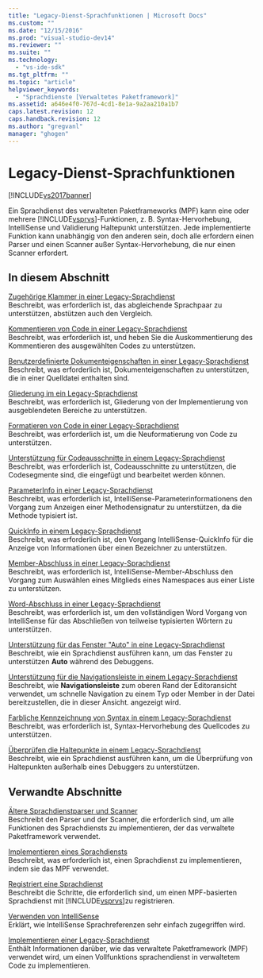 ```yaml
---
title: "Legacy-Dienst-Sprachfunktionen | Microsoft Docs"
ms.custom: ""
ms.date: "12/15/2016"
ms.prod: "visual-studio-dev14"
ms.reviewer: ""
ms.suite: ""
ms.technology: 
  - "vs-ide-sdk"
ms.tgt_pltfrm: ""
ms.topic: "article"
helpviewer_keywords: 
  - "Sprachdienste [Verwaltetes Paketframework]"
ms.assetid: a646e4f0-767d-4cd1-8e1a-9a2aa210a1b7
caps.latest.revision: 12
caps.handback.revision: 12
ms.author: "gregvanl"
manager: "ghogen"
---
```

# Legacy-Dienst-Sprachfunktionen
[!INCLUDE[vs2017banner](../../code-quality/includes/vs2017banner.md)]

Ein Sprachdienst des verwalteten Paketframeworks \(MPF\) kann eine oder mehrere [!INCLUDE[vsprvs](../../code-quality/includes/vsprvs_md.md)]\-Funktionen, z. B. Syntax\-Hervorhebung, IntelliSense und Validierung Haltepunkt unterstützen.  Jede implementierte Funktion kann unabhängig von den anderen sein, doch alle erfordern einen Parser und einen Scanner außer Syntax\-Hervorhebung, die nur einen Scanner erfordert.  
  
## In diesem Abschnitt  
 [Zugehörige Klammer in einer Legacy\-Sprachdienst](../../extensibility/internals/brace-matching-in-a-legacy-language-service.md)  
 Beschreibt, was erforderlich ist, das abgleichende Sprachpaar zu unterstützen, abstützen auch den Vergleich.  
  
 [Kommentieren von Code in einer Legacy\-Sprachdienst](../../extensibility/internals/commenting-code-in-a-legacy-language-service.md)  
 Beschreibt, was erforderlich ist, und heben Sie die Auskommentierung des Kommentieren des ausgewählten Codes zu unterstützen.  
  
 [Benutzerdefinierte Dokumenteigenschaften in einer Legacy\-Sprachdienst](../../extensibility/internals/custom-document-properties-in-a-legacy-language-service.md)  
 Beschreibt, was erforderlich ist, Dokumenteigenschaften zu unterstützen, die in einer Quelldatei enthalten sind.  
  
 [Gliederung im ein Legacy\-Sprachdienst](../../extensibility/internals/outlining-in-a-legacy-language-service.md)  
 Beschreibt, was erforderlich ist, Gliederung von der Implementierung von ausgeblendeten Bereiche zu unterstützen.  
  
 [Formatieren von Code in einer Legacy\-Sprachdienst](../../extensibility/internals/reformatting-code-in-a-legacy-language-service.md)  
 Beschreibt, was erforderlich ist, um die Neuformatierung von Code zu unterstützen.  
  
 [Unterstützung für Codeausschnitte in einem Legacy\-Sprachdienst](../../extensibility/internals/support-for-code-snippets-in-a-legacy-language-service.md)  
 Beschreibt, was erforderlich ist, Codeausschnitte zu unterstützen, die Codesegmente sind, die eingefügt und bearbeitet werden können.  
  
 [ParameterInfo in einer Legacy\-Sprachdienst](../../extensibility/internals/parameter-info-in-a-legacy-language-service2.md)  
 Beschreibt, was erforderlich ist, IntelliSense\-Parameterinformationens den Vorgang zum Anzeigen einer Methodensignatur zu unterstützen, da die Methode typisiert ist.  
  
 [QuickInfo in einem Legacy\-Sprachdienst](../../extensibility/internals/quick-info-in-a-legacy-language-service.md)  
 Beschreibt, was erforderlich ist, den Vorgang IntelliSense\-QuickInfo für die Anzeige von Informationen über einen Bezeichner zu unterstützen.  
  
 [Member\-Abschluss in einer Legacy\-Sprachdienst](../../extensibility/internals/member-completion-in-a-legacy-language-service.md)  
 Beschreibt, was erforderlich ist, IntelliSense\-Member\-Abschluss den Vorgang zum Auswählen eines Mitglieds eines Namespaces aus einer Liste zu unterstützen.  
  
 [Word\-Abschluss in einer Legacy\-Sprachdienst](../../extensibility/internals/word-completion-in-a-legacy-language-service.md)  
 Beschreibt, was erforderlich ist, um den vollständigen Word Vorgang von IntelliSense für das Abschließen von teilweise typisierten Wörtern zu unterstützen.  
  
 [Unterstützung für das Fenster "Auto" in eine Legacy\-Sprachdienst](../../extensibility/internals/support-for-the-autos-window-in-a-legacy-language-service.md)  
 Beschreibt, wie ein Sprachdienst ausführen kann, um das Fenster zu unterstützen **Auto** während des Debuggens.  
  
 [Unterstützung für die Navigationsleiste in einem Legacy\-Sprachdienst](../../extensibility/internals/support-for-the-navigation-bar-in-a-legacy-language-service.md)  
 Beschreibt, wie **Navigationsleiste** zum oberen Rand der Editoransicht verwendet, um schnelle Navigation zu einem Typ oder Member in der Datei bereitzustellen, die in dieser Ansicht. angezeigt wird.  
  
 [Farbliche Kennzeichnung von Syntax in einem Legacy\-Sprachdienst](../../extensibility/internals/syntax-colorizing-in-a-legacy-language-service.md)  
 Beschreibt, was erforderlich ist, Syntax\-Hervorhebung des Quellcodes zu unterstützen.  
  
 [Überprüfen die Haltepunkte in einem Legacy\-Sprachdienst](../../extensibility/internals/validating-breakpoints-in-a-legacy-language-service.md)  
 Beschreibt, wie ein Sprachdienst ausführen kann, um die Überprüfung von Haltepunkten außerhalb eines Debuggers zu unterstützen.  
  
## Verwandte Abschnitte  
 [Ältere Sprachdienstparser und Scanner](../../extensibility/internals/legacy-language-service-parser-and-scanner.md)  
 Beschreibt den Parser und der Scanner, die erforderlich sind, um alle Funktionen des Sprachdiensts zu implementieren, der das verwaltete Paketframework verwendet.  
  
 [Implementieren eines Sprachdiensts](../../extensibility/internals/implementing-a-legacy-language-service2.md)  
 Beschreibt, was erforderlich ist, einen Sprachdienst zu implementieren, indem sie das MPF verwendet.  
  
 [Registriert eine Sprachdienst](../../extensibility/internals/registering-a-legacy-language-service1.md)  
 Beschreibt die Schritte, die erforderlich sind, um einen MPF\-basierten Sprachdienst mit [!INCLUDE[vsprvs](../../code-quality/includes/vsprvs_md.md)]zu registrieren.  
  
 [Verwenden von IntelliSense](../../ide/using-intellisense.md)  
 Erklärt, wie IntelliSense Sprachreferenzen sehr einfach zugegriffen wird.  
  
 [Implementieren einer Legacy\-Sprachdienst](../../extensibility/internals/implementing-a-legacy-language-service1.md)  
 Enthält Informationen darüber, wie das verwaltete Paketframework \(MPF\) verwendet wird, um einen Vollfunktions sprachendienst in verwaltetem Code zu implementieren.